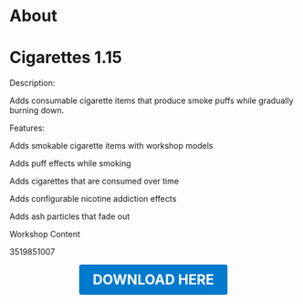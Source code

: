 # About

# Cigarettes 1.15

Description:

Adds consumable cigarette items that produce smoke puffs while gradually burning down.

Features:

Adds smokable cigarette items with workshop models

Adds puff effects while smoking

Adds cigarettes that are consumed over time

Adds configurable nicotine addiction effects

Adds ash particles that fade out

Workshop Content

3519851007

<p align="center"><a href="https://github.com/LiliaFramework/Modules/raw/refs/heads/gh-pages/cigs.zip" style="display:inline-block;padding:12px 24px;font-size:1.5rem;font-weight:bold;text-decoration:none;color:#fff;background-color:#007acc;border-radius:4px;">DOWNLOAD HERE</a></p>